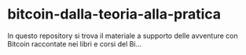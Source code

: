 # bitcoin-dalla-teoria-alla-pratica
In questo repository si trova il materiale a supporto delle avventure con Bitcoin raccontate nei libri e corsi del Bi…
